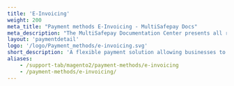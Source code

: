 ```yaml
---
title: 'E-Invoicing'
weight: 200
meta_title: "Payment methods E-Invoicing - MultiSafepay Docs"
meta_description: "The MultiSafepay Documentation Center presents all relevant information about our Plugins and API. You can also find support pages for payment methods, tools and general questions as well as the contact details of our Support and Integration Teams."
layout: 'paymentdetail'
logo: '/logo/Payment_methods/e-invoicing.svg' 
short_description: 'A flexible payment solution allowing businesses to take control and personalize consumer payments.'
aliases:
    - /support-tab/magento2/payment-methods/e-invoicing
    - /payment-methods/e-invoicing/
---
```

